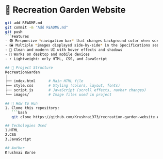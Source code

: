 # 🌿 Recreation Garden Website  
```bash
git add README.md
git commit -m "Add README.md"
git push
```Features  
- 🟢 Responsive *navigation bar* that changes background color when scrolling  
- 🖼 Multiple *images displayed side-by-side* in the Specifications section  
- 🎨 Clean and modern UI with hover effects and shadows  
- 📱 Works on desktop and mobile devices  
- ⚡ Lightweight: only HTML, CSS, and JavaScript  

## 📂 Project Structure
RecreationGarden
│
├── index.html      # Main HTML file
├── style.css       # Styling (colors, layout, fonts)
├── script.js       # JavaScript (scroll effects, navbar changes)
└── images/         # Image files used in project

## 🚀 How to Run  
1. Clone this repository:  
   ```bash
   git clone https://github.com/Krushnai373/recreation-garden-website.git 

## Techologies Used
1.HTML
2.CSS
3.JavaScript

## Author
Krushnai Borse

